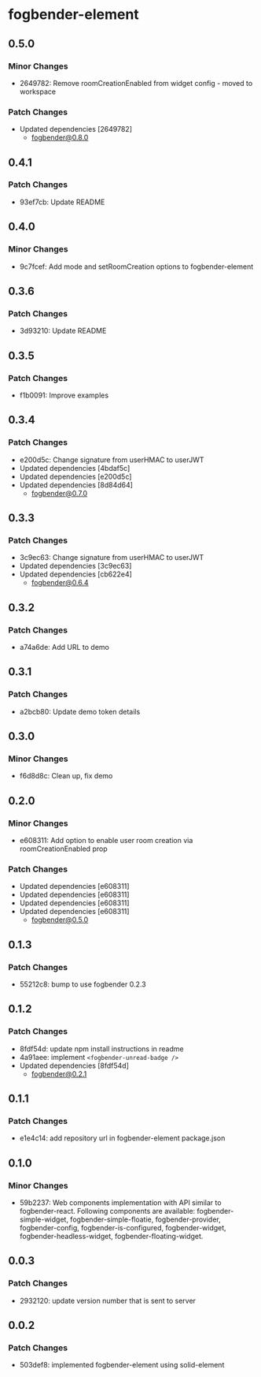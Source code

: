 # fogbender-element

## 0.5.0

### Minor Changes

- 2649782: Remove roomCreationEnabled from widget config - moved to workspace

### Patch Changes

- Updated dependencies [2649782]
  - fogbender@0.8.0

## 0.4.1

### Patch Changes

- 93ef7cb: Update README

## 0.4.0

### Minor Changes

- 9c7fcef: Add mode and setRoomCreation options to fogbender-element

## 0.3.6

### Patch Changes

- 3d93210: Update README

## 0.3.5

### Patch Changes

- f1b0091: Improve examples

## 0.3.4

### Patch Changes

- e200d5c: Change signature from userHMAC to userJWT
- Updated dependencies [4bdaf5c]
- Updated dependencies [e200d5c]
- Updated dependencies [8d84d64]
  - fogbender@0.7.0

## 0.3.3

### Patch Changes

- 3c9ec63: Change signature from userHMAC to userJWT
- Updated dependencies [3c9ec63]
- Updated dependencies [cb622e4]
  - fogbender@0.6.4

## 0.3.2

### Patch Changes

- a74a6de: Add URL to demo

## 0.3.1

### Patch Changes

- a2bcb80: Update demo token details

## 0.3.0

### Minor Changes

- f6d8d8c: Clean up, fix demo

## 0.2.0

### Minor Changes

- e608311: Add option to enable user room creation via roomCreationEnabled prop

### Patch Changes

- Updated dependencies [e608311]
- Updated dependencies [e608311]
- Updated dependencies [e608311]
- Updated dependencies [e608311]
  - fogbender@0.5.0

## 0.1.3

### Patch Changes

- 55212c8: bump to use fogbender 0.2.3

## 0.1.2

### Patch Changes

- 8fdf54d: update npm install instructions in readme
- 4a91aee: implement `<fogbender-unread-badge />`
- Updated dependencies [8fdf54d]
  - fogbender@0.2.1

## 0.1.1

### Patch Changes

- e1e4c14: add repository url in fogbender-element package.json

## 0.1.0

### Minor Changes

- 59b2237: Web components implementation with API similar to fogbender-react. Following components are available: fogbender-simple-widget, fogbender-simple-floatie, fogbender-provider, fogbender-config, fogbender-is-configured, fogbender-widget, fogbender-headless-widget, fogbender-floating-widget.

## 0.0.3

### Patch Changes

- 2932120: update version number that is sent to server

## 0.0.2

### Patch Changes

- 503def8: implemented fogbender-element using solid-element
